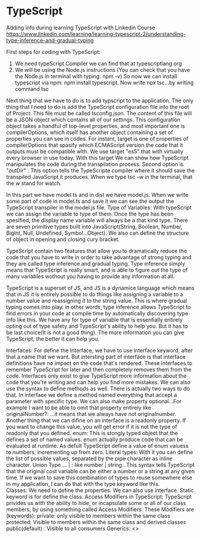 # TypeScript
Adding info during learning TypeScript with Linkedin Course https://www.linkedin.com/learning/learning-typescript-2/understanding-type-inference-and-gradual-typing

First steps for coding with TypeScript:
1. We need typeScript Compiler we can find that at typescriptlang.org
2. We will be using the Node.js instructions (You can check that you have the Node.js in terminal with typing: npm -v)
So now we can install typescript via npm: npm install typescript. Now write npx tsc...by writing command tsc

Next thing that we have to do is to add typscript to the application. The only thing that I need to do is add the TypeScript configuration file into the root of Project.
This file must be called tsconfig.json. The content of this file will be a JSON object which contains all of our settings. This configuration object takes a handful of top-level properties, and most important one is compilerOptions, which itself has another object containing a set of properties you can see in codes.
For instant, target is one of properties of compilerOptions that spasify which ECMAScript version the code that it outputs must be compatible with. We use target "es5" that with virtually every browser in use today.
With this target We can show how TypeScript manipulates the code during the transpilation process.
Second option is "outDir" : This option tells the TypeScripte compiler where it should save the transpiled JavaScript it produces.
When we type tsc -w in the terminal, that the w stand for watch.

In this part we have model.ts and in dist we have model.js. When we write some part of code in model.ts and save it we can see the output the TypeScript transpiler in the model.js file. 
Type of Variables:
With typeScript we can assign the variable to type of them. Once the type has been spesified, the display name variable will always be a that kind type. There are seven primitive types built into JavaScript(String, Boolean, Number, Biglnt, Null, Undefined, Symbol...Object). We also can define the structure of object in opening and closing cury bracket.

TypeScript contain two features that allow you to dramatically reduce the code that you have to write in order to take advantage of strong typing and they are called type inference and gradual typing.
Type inference simply means that TypeScript is really smart, and is able to figure out the type of many variables wothout you having to provide any information at all.

TypeScript is a superset of JS, and JS is a dynamice language which means that in JS it is entirely possible to do things like assigning a variable to a number value and reassigning it to the string value. This is where gradual typing comes into play. in other words, type inference allows TypeScript to find errors in your code at compile time by automatically discovering type info like this.
We have any for type of variable that is essentially entirely opting out of type safety and TypeScript's ability to help you. But it has to be last choice(It is not a good thing).
The more information you can give TypeScript, the better it can help you.

Interfaces:
For define the Interface, we have to use interface keyword, after that a name that we want. But intersting part of interface is that interface definitions have no impact on the code that's rendered. These interfaces to remember TypeScript for later and then completely removes them from the code. Interfaces only exist to give TypeScript more information about the code that you're writing and can help you find more mistakes.
We can also use the syntax to define methods as well. There is actually two ways to do that.
In interface we define a method named everything that accept a parameter with specific type. We can also make property optional...For example I want to be able to omit that property entirely like originalNumber?: ...it means that we always have not originalnumber.
Another thing that we can difine on an interface is a readonly property. If you want to change this value, you will get error if it is not the type of readonly that you defined.
enum:
This is stongly typed object that the defines a set of named values. enum actually produce code that can be evaluated at runtime. As defult TypeScript define a value of enum valuess to numbers, incrementing up from zero.
Literal types:
With it you can define the list of possible values, separated by the pipe character as inline character.
Union Type ... | :
like number | string...This syntax tells TypeScript that the original cost variable can be either a number or a string at any given time.
If we want to save this combination of types to reuse somewhere else in my application, I can do that with the type keyword like this.  
Classes:
We need to define the properties. We can also use interface. Static keyword is for define the class.
Access Modifiers in TypeScript:
TypeScript privides us with the ability to hide, or incapsulate some or all of our class members, by using something called Access Modifiers. These Modifiers are (keywords):
private: only visible to members within the same class
protected: Visible to members within the same class and derived classes
public(default) : Visible to all consumers
Generics: <>


